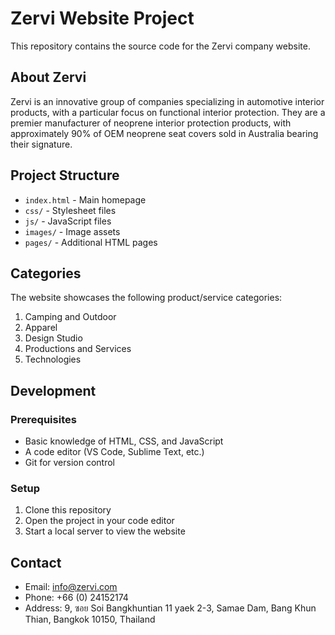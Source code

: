 # Zervi Website Project

This repository contains the source code for the Zervi company website.

## About Zervi

Zervi is an innovative group of companies specializing in automotive interior products, with a particular focus on functional interior protection. They are a premier manufacturer of neoprene interior protection products, with approximately 90% of OEM neoprene seat covers sold in Australia bearing their signature.

## Project Structure

- `index.html` - Main homepage
- `css/` - Stylesheet files
- `js/` - JavaScript files
- `images/` - Image assets
- `pages/` - Additional HTML pages

## Categories

The website showcases the following product/service categories:
1. Camping and Outdoor
2. Apparel
3. Design Studio
4. Productions and Services
5. Technologies

## Development

### Prerequisites
- Basic knowledge of HTML, CSS, and JavaScript
- A code editor (VS Code, Sublime Text, etc.)
- Git for version control

### Setup
1. Clone this repository
2. Open the project in your code editor
3. Start a local server to view the website

## Contact

- Email: info@zervi.com
- Phone: +66 (0) 24152174
- Address: 9, ซอย Soi Bangkhuntian 11 yaek 2-3, Samae Dam, Bang Khun Thian, Bangkok 10150, Thailand
